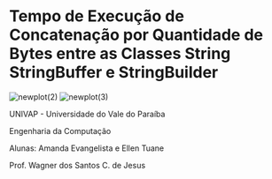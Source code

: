 # Tempo de Execução de Concatenação por Quantidade de Bytes entre as Classes String StringBuffer e StringBuilder


![newplot(2)](https://user-images.githubusercontent.com/75332447/184414628-df6cda8a-a2f7-43a4-bf3f-2bc0097abd4e.png)
![newplot(3)](https://user-images.githubusercontent.com/75332447/184414638-fed6c356-ebe8-4808-aa5a-ab002c97c988.png)

UNIVAP - Universidade do Vale do Paraíba

Engenharia da Computação

Alunas: Amanda Evangelista e Ellen Tuane

Prof. Wagner dos Santos C. de Jesus 
